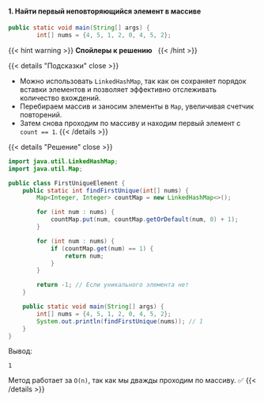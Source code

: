#### 1. Найти первый неповторяющийся элемент в массиве

```java
public static void main(String[] args) {
        int[] nums = {4, 5, 1, 2, 0, 4, 5, 2};

```

{{< hint warning >}}
**Спойлеры к решению**  
{{< /hint >}}

{{< details "Подсказки" close >}}
- Можно использовать `LinkedHashMap`, так как он сохраняет порядок вставки элементов и позволяет эффективно отслеживать количество вхождений.
- Перебираем массив и заносим элементы в `Map`, увеличивая счетчик повторений.
- Затем снова проходим по массиву и находим первый элемент с `count == 1`.
{{< /details >}}

{{< details "Решение" close >}}

```java
import java.util.LinkedHashMap;
import java.util.Map;

public class FirstUniqueElement {
    public static int findFirstUnique(int[] nums) {
        Map<Integer, Integer> countMap = new LinkedHashMap<>();

        for (int num : nums) {
            countMap.put(num, countMap.getOrDefault(num, 0) + 1);
        }

        for (int num : nums) {
            if (countMap.get(num) == 1) {
                return num;
            }
        }

        return -1; // Если уникального элемента нет
    }

    public static void main(String[] args) {
        int[] nums = {4, 5, 1, 2, 0, 4, 5, 2};
        System.out.println(findFirstUnique(nums)); // 1
    }
}
```

Вывод:

```
1
```

Метод работает за `O(n)`, так как мы дважды проходим по массиву. ✅
{{< /details >}}

